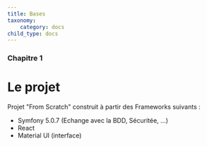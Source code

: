 ```yaml
---
title: Bases
taxonomy:
    category: docs
child_type: docs
---
```


### Chapitre 1

# Le projet

Projet "From Scratch" construit à partir des Frameworks suivants :  
- Symfony 5.0.7 (Echange avec la BDD, Sécuritée, ...)
- React
- Material UI (interface)

